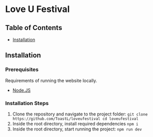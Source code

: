 # Love U Festival
## Table of Contents

  - [Installation](#installation) 

## Installation

### Prerequisites

Requirements of running the website locally.
  - [Node.JS](https://nodejs.org)

### Installation Steps

  1. Clone the repository and navigate to the project folder:
    ```
    git clone https://github.com/ToastL/loveufestival
    cd loveufestival
    ```
  2. Inside the root directory, install required dependencies
    ```
      npm i
    ```
  3. Inside the root directory, start running the project:
    ```
      npm run dev
    ```